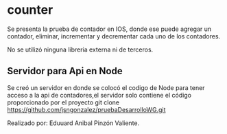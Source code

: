 # counter
Se presenta la prueba de contador en IOS, donde ese puede agregar un contador, eliminar, incrementar y decrementar cada uno de los contadores.

No se utilizó ninguna libreria externa ni de terceros.

## Servidor para Api en Node

Se creó un servidor en donde se colocó el codigo de Node para tener acceso a la api de contadores,el servidor solo contiene el código proporcionado por el proyecto git clone https://github.com/jsngonzalez/pruebaDesarrolloWG.git


Realizado por: Eduuard Anibal Pinzón Valiente.





